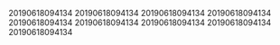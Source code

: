 20190618094134
20190618094134
20190618094134
20190618094134
20190618094134
20190618094134
20190618094134
20190618094134
20190618094134
